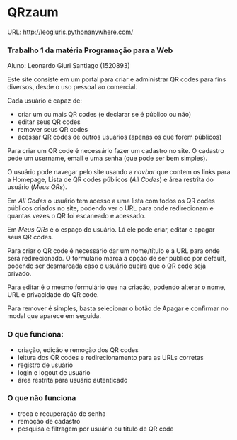 # QRzaum
URL: http://leogiuris.pythonanywhere.com/
### Trabalho 1 da matéria Programação para a Web
Aluno: Leonardo Giuri Santiago (1520893)

Este site consiste em um portal para criar e administrar QR codes para fins diversos, desde o uso pessoal ao comercial. 

Cada usuário é capaz de:
- criar um ou mais QR codes (e declarar se é público ou não)
- editar seus QR codes
- remover seus QR codes
- acessar QR codes de outros usuários (apenas os que forem públicos)

Para criar um QR code é necessário fazer um cadastro no site. O cadastro pede um username, email e uma senha (que pode ser bem simples).

O usuário pode navegar pelo site usando a <i>navbar</i> que contem os links para a Homepage, Lista de QR codes públicos (<i>All Codes</i>) e área restrita do usuário (<i>Meus QRs</i>).

Em <i>All Codes</i> o usuário tem acesso a uma lista com todos os QR codes públicos criados no site, podendo ver o URL para onde redirecionam e quantas vezes o QR foi escaneado e acessado.

Em <i>Meus QRs</i> é o espaço do usuário. Lá ele pode criar, editar e apagar seus QR codes.

Para criar o QR code é necessário dar um nome/título e a URL para onde será redirecionado. O formulário marca a opção de ser público por default, podendo ser desmarcada caso o usuário queira que o QR code seja privado.

Para editar é o mesmo formulário que na criação, podendo alterar o nome, URL e privacidade do QR code.

Para remover é simples, basta selecionar o botão de Apagar e confirmar no modal que aparece em seguida.

### O que funciona:
 - criação, edição e remoção dos QR codes
 - leitura dos QR codes e redirecionamento para as URLs corretas
 - registro de usuário
 - login e logout de usuário
 - área restrita para usuário autenticado

 ### O que não funciona
 - troca e recuperação de senha
 - remoção de cadastro
 - pesquisa e filtragem por usuário ou título de QR code
